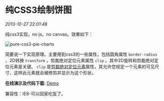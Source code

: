 # 纯CSS3绘制饼图
*2013-10-27 22:01:48*


纯css3实现，no js，no canvas。效果如下：

![pure-css3-pie-charts](http://blogimages.u.qiniudn.com/pure-css3-pie-charts.png)

简要说一下实现原理。主要用到css3的一些属性，包括圆角属性 `border-radius` ，2D转换 `transform` ，剪裁绝对定位元素属性 `clip` 。其中2D旋转和剪裁绝对定位元素是关键。 `clip` 是[剪裁绝对定位元素](http://www.w3school.com.cn/css/pr_pos_clip.asp)属性，其允许您规定一个元素的可见尺寸，这样此元素就会被修剪并显示为这个形状。

**在线演示及代码下载:** [Demo](http://huangyang.me/demo/pure-css3-pie-charts/)

兼容性：IE8-可以回家吃饭了。